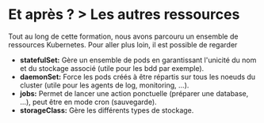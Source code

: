 <!-- .slide:-->

# Et après ? > **Les autres ressources**

Tout au long de cette formation, nous avons parcouru un ensemble de ressources Kubernetes. Pour aller plus loin, il est possible de regarder
* **statefulSet:** Gère un ensemble de pods en garantissant l'unicité du nom et du stockage associé (utile pour les bdd par exemple).
* **daemonSet:** Force les pods créés à être répartis sur tous les noeuds du cluster (utile pour les agents de log, monitoring, ...).
* **jobs:** Permet de lancer une action ponctuelle (préparer une database, ...), peut être en mode cron (sauvegarde).
* **storageClass:** Gère les différents types de stockage.
